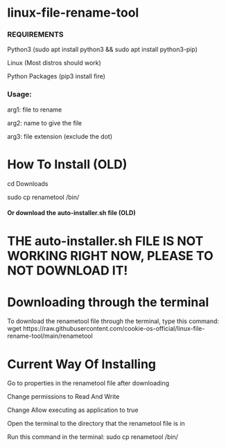 # linux-file-rename-tool

### REQUIREMENTS

Python3 (sudo apt install python3 && sudo apt install python3-pip)


Linux (Most distros should work)


Python Packages (pip3 install fire)


### Usage:


arg1: file to rename

arg2: name to give the file

arg3: file extension (exclude the dot)




# How To Install (OLD)

cd Downloads

sudo cp renametool /bin/


#### Or download the auto-installer.sh file (OLD)


# THE auto-installer.sh FILE IS NOT WORKING RIGHT NOW, PLEASE TO NOT DOWNLOAD IT!

# Downloading through the terminal

To download the renametool file through the terminal, type this command: wget https<area>://raw<area>.githubusercontent<area>.com/cookie-os-official/linux-file-rename-tool<area>/main/renametool


# Current Way Of Installing

Go to properties in the renametool file after downloading


Change permissions to Read And Write


Change Allow executing as application to true


Open the terminal to the directory that the renametool file is in

Run this command in the terminal: sudo cp renametool /bin/





